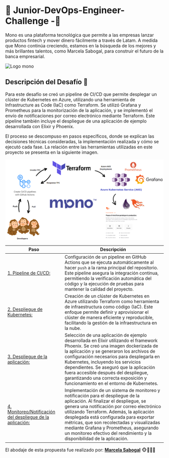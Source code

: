 # 🐒 Junior-DevOps-Engineer-Challenge -🐒


Mono es una plataforma tecnológica que permite a las empresas lanzar productos fintech y mover dinero fácilmente a través de Latam. A medida que Mono continúa creciendo, estamos en la búsqueda de los mejores y más brillantes talentos, como Marcela Sabogal, para construir el futuro de la banca empresarial.

<img src="https://latamlist.com/wp-content/uploads/2023/08/mono.png" alt="Logo mono" width="300"/>


## Descripción del Desafío 🐒
 Para este desafío se creó un pipeline de CI/CD que permite desplegar un clúster de Kubernetes en Azure, utilizando una herramienta de Infrastructure as Code (IaC) como Terraform. Se utilizó Grafana y Prometheus para la monitorización de la aplicación, y se implementó el envío de notificaciones por correo electrónico mediante Terraform. Este pipeline también incluye el despliegue de una aplicación de ejemplo desarrollada con Elixir y Phoenix. 

El proceso se descompuso en pasos específicos, donde se explican las decisiones técnicas consideradas, la implementación realizada y cómo se ejecutó cada fase. La relación entre las herramientas utilizadas en este proyecto se presenta en la siguiente imagen.

![Arquitectura](./media/diagrama.png)


| Paso               | Descripción                          |
|--------------------|--------------------------------------|
| [1. Pipeline de CI/CD:](\README1.md) | Configuración de un pipeline en GitHub Actions que se ejecuta automáticamente al hacer `push` a la rama principal del repositorio. Este pipeline asegura la integración continua, permitiendo la verificación automática del código y la ejecución de pruebas para mantener la calidad del proyecto.           |
| [2. Despliegue de Kubernetes:](\README2.md) | Creación de un clúster de Kubernetes en Azure utilizando Terraform como herramienta de infraestructura como código (IaC). Este enfoque permite definir y aprovisionar el clúster de manera eficiente y reproducible, facilitando la gestión de la infraestructura en la nube.         |
| [3. Despliegue de la aplicación:](\README3.md) | Selección de una aplicación de ejemplo desarrollada en Elixir utilizando el framework Phoenix. Se creó una imagen dockerizada de la aplicación y se generaron los archivos de configuración necesarios para desplegarla en Kubernetes, incluyendo los servicios dependientes. Se aseguró que la aplicación fuera accesible después del despliegue, garantizando una correcta exposición y funcionamiento en el entorno de Kubernetes.         |
| [4. Monitoreo/Notificación del despliegue de la aplicación:](\README4.md) | Implementación de un sistema de monitoreo y notificación para el despliegue de la aplicación. Al finalizar el despliegue, se genera una notificación por correo electrónico utilizando Terraform. Además, la aplicación desplegada está configurada para exportar métricas, que son recolectadas y visualizadas mediante Grafana y Prometheus, asegurando un monitoreo efectivo del rendimiento y la disponibilidad de la aplicación.          |


El abodaje de esta propuesta fue realizado por: [**Marcela Sabogal**](https://www.linkedin.com/in/marcelasabogue/) 🐵🙊🙉🙈
